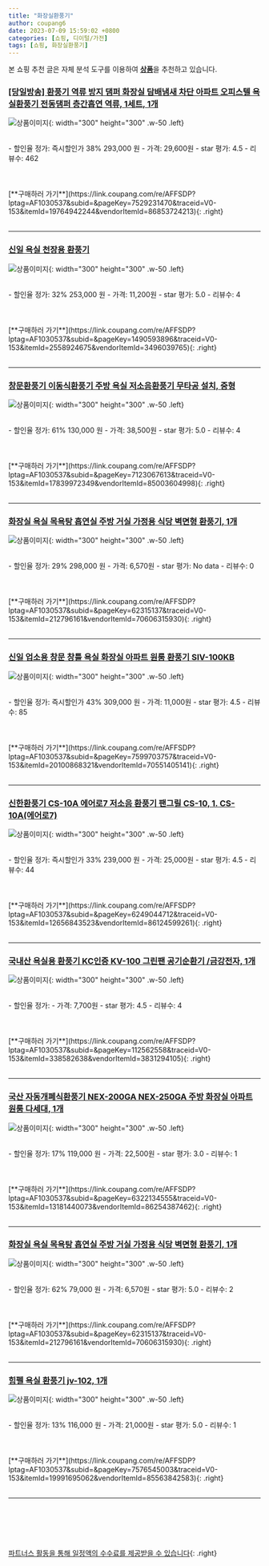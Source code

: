 ```yaml
---
title: "화장실환풍기"
author: coupang6
date: 2023-07-09 15:59:02 +0800
categories: [쇼핑, 디이털/가전]
tags: [쇼핑, 화장실환풍기]
---
```


본 쇼핑 추천 글은 자체 분석 도구를 이용하여 [**상품**](https://link.coupang.com/a/bao1ui)을 추천하고 있습니다.

### [[당일방송] 환풍기 역류 방지 댐퍼 화장실 담배냄새 차단 아파트 오피스텔 욕실환풍기 전동댐퍼 층간흡연 역류, 1세트, 1개](https://link.coupang.com/re/AFFSDP?lptag=AF1030537&subid=&pageKey=7529231470&traceid=V0-153&itemId=19764942244&vendorItemId=86853724213)

![상품이미지](https://thumbnail7.coupangcdn.com/thumbnails/remote/230x230ex/image/vendor_inventory/1831/465bb327fbe41d11fce786acaf15efa42f7850f1b0943fef6bcfa2a00127.jpg){: width="300" height="300" .w-50 .left}


<br>
- 할인율 정가: 즉시할인가 38%  293,000   원
- 가격: 29,600원
- star 평가: 4.5
- 리뷰수: 462
<br>
<br>
<br>
<br>
[**구매하러 가기**](https://link.coupang.com/re/AFFSDP?lptag=AF1030537&subid=&pageKey=7529231470&traceid=V0-153&itemId=19764942244&vendorItemId=86853724213){: .right}
<br>
<br>

---

### [신일 욕실 천장용 환풍기](https://link.coupang.com/re/AFFSDP?lptag=AF1030537&subid=&pageKey=1490593896&traceid=V0-153&itemId=2558924675&vendorItemId=3496039765)

![상품이미지](https://thumbnail6.coupangcdn.com/thumbnails/remote/230x230ex/image/vendor_inventory/images/2018/01/18/16/4/3bd09798-1ad7-4e24-add1-0f2e7583a7d0.jpg){: width="300" height="300" .w-50 .left}


<br>
- 할인율 정가: 32%  253,000   원
- 가격: 11,200원
- star 평가: 5.0
- 리뷰수: 4
<br>
<br>
<br>
<br>
[**구매하러 가기**](https://link.coupang.com/re/AFFSDP?lptag=AF1030537&subid=&pageKey=1490593896&traceid=V0-153&itemId=2558924675&vendorItemId=3496039765){: .right}
<br>
<br>

---

### [창문환풍기 이동식환풍기 주방 욕실 저소음환풍기 무타공 설치, 중형](https://link.coupang.com/re/AFFSDP?lptag=AF1030537&subid=&pageKey=7123067613&traceid=V0-153&itemId=17839972349&vendorItemId=85003604998)

![상품이미지](https://thumbnail9.coupangcdn.com/thumbnails/remote/230x230ex/image/vendor_inventory/bac2/982ace2adb70930f2139b83fc1fe50cbb29189e902a1e05b20575260ce77.jpg){: width="300" height="300" .w-50 .left}


<br>
- 할인율 정가: 61%  130,000   원
- 가격: 38,500원
- star 평가: 5.0
- 리뷰수: 4
<br>
<br>
<br>
<br>
[**구매하러 가기**](https://link.coupang.com/re/AFFSDP?lptag=AF1030537&subid=&pageKey=7123067613&traceid=V0-153&itemId=17839972349&vendorItemId=85003604998){: .right}
<br>
<br>

---

### [화장실 욕실 목욕탕 흡연실 주방 거실 가정용 식당 벽면형 환풍기, 1개](https://link.coupang.com/re/AFFSDP?lptag=AF1030537&subid=&pageKey=62315137&traceid=V0-153&itemId=212796161&vendorItemId=70606315930)

![상품이미지](https://thumbnail7.coupangcdn.com/thumbnails/remote/230x230ex/image/retail/images/2020/04/29/16/1/242788f2-6a39-4c11-9c1d-662a3041793d.jpg){: width="300" height="300" .w-50 .left}


<br>
- 할인율 정가: 29%  298,000   원
- 가격: 6,570원
- star 평가: No data
- 리뷰수: 0
<br>
<br>
<br>
<br>
[**구매하러 가기**](https://link.coupang.com/re/AFFSDP?lptag=AF1030537&subid=&pageKey=62315137&traceid=V0-153&itemId=212796161&vendorItemId=70606315930){: .right}
<br>
<br>

---

### [신일 업소용 창문 창틀 욕실 화장실 아파트 원룸 환풍기 SIV-100KB](https://link.coupang.com/re/AFFSDP?lptag=AF1030537&subid=&pageKey=7599703757&traceid=V0-153&itemId=20100868321&vendorItemId=70551405141)

![상품이미지](https://thumbnail6.coupangcdn.com/thumbnails/remote/230x230ex/image/vendor_inventory/690f/c1b5d74b9ecf181ca8df863125085de540d2545370ec125dfb175155d71f.jpg){: width="300" height="300" .w-50 .left}


<br>
- 할인율 정가: 즉시할인가 43%  309,000   원
- 가격: 11,000원
- star 평가: 4.5
- 리뷰수: 85
<br>
<br>
<br>
<br>
[**구매하러 가기**](https://link.coupang.com/re/AFFSDP?lptag=AF1030537&subid=&pageKey=7599703757&traceid=V0-153&itemId=20100868321&vendorItemId=70551405141){: .right}
<br>
<br>

---

### [신한환풍기 CS-10A 에어로7 저소음 환풍기 팬그릴 CS-10, 1. CS-10A(에어로7)](https://link.coupang.com/re/AFFSDP?lptag=AF1030537&subid=&pageKey=6249044712&traceid=V0-153&itemId=12656843523&vendorItemId=86124599261)

![상품이미지](https://thumbnail7.coupangcdn.com/thumbnails/remote/230x230ex/image/vendor_inventory/2316/14eb3c5e6fd9870bf16a4dc8cb298b18f9792fe5bfbc16b936b5ba02c2cc.jpeg){: width="300" height="300" .w-50 .left}


<br>
- 할인율 정가: 즉시할인가 33%  239,000   원
- 가격: 25,000원
- star 평가: 4.5
- 리뷰수: 44
<br>
<br>
<br>
<br>
[**구매하러 가기**](https://link.coupang.com/re/AFFSDP?lptag=AF1030537&subid=&pageKey=6249044712&traceid=V0-153&itemId=12656843523&vendorItemId=86124599261){: .right}
<br>
<br>

---

### [국내산 욕실용 환풍기 KC인증 KV-100 그린팬 공기순환기 /금강전자, 1개](https://link.coupang.com/re/AFFSDP?lptag=AF1030537&subid=&pageKey=112562558&traceid=V0-153&itemId=338582638&vendorItemId=3831294105)

![상품이미지](https://thumbnail7.coupangcdn.com/thumbnails/remote/230x230ex/image/vendor_inventory/images/2018/07/24/16/8/7c326270-4d08-41c5-9c5c-6912dc2c5a8c.jpg){: width="300" height="300" .w-50 .left}


<br>
- 할인율 정가: 
- 가격: 7,700원
- star 평가: 4.5
- 리뷰수: 4
<br>
<br>
<br>
<br>
[**구매하러 가기**](https://link.coupang.com/re/AFFSDP?lptag=AF1030537&subid=&pageKey=112562558&traceid=V0-153&itemId=338582638&vendorItemId=3831294105){: .right}
<br>
<br>

---

### [국산 자동개폐식환풍기 NEX-200GA NEX-250GA 주방 화장실 아파트 원룸 다세대, 1개](https://link.coupang.com/re/AFFSDP?lptag=AF1030537&subid=&pageKey=6322134555&traceid=V0-153&itemId=13181440073&vendorItemId=86254387462)

![상품이미지](https://thumbnail10.coupangcdn.com/thumbnails/remote/230x230ex/image/retail/images/2023/06/12/18/3/6b5e3706-ab51-4250-9e9f-633bb7ea951e.jpg){: width="300" height="300" .w-50 .left}


<br>
- 할인율 정가: 17%  119,000   원
- 가격: 22,500원
- star 평가: 3.0
- 리뷰수: 1
<br>
<br>
<br>
<br>
[**구매하러 가기**](https://link.coupang.com/re/AFFSDP?lptag=AF1030537&subid=&pageKey=6322134555&traceid=V0-153&itemId=13181440073&vendorItemId=86254387462){: .right}
<br>
<br>

---

### [화장실 욕실 목욕탕 흡연실 주방 거실 가정용 식당 벽면형 환풍기, 1개](https://link.coupang.com/re/AFFSDP?lptag=AF1030537&subid=&pageKey=62315137&traceid=V0-153&itemId=212796161&vendorItemId=70606315930)

![상품이미지](https://thumbnail7.coupangcdn.com/thumbnails/remote/230x230ex/image/retail/images/2020/04/29/16/1/242788f2-6a39-4c11-9c1d-662a3041793d.jpg){: width="300" height="300" .w-50 .left}


<br>
- 할인율 정가: 62%  79,000   원
- 가격: 6,570원
- star 평가: 5.0
- 리뷰수: 2
<br>
<br>
<br>
<br>
[**구매하러 가기**](https://link.coupang.com/re/AFFSDP?lptag=AF1030537&subid=&pageKey=62315137&traceid=V0-153&itemId=212796161&vendorItemId=70606315930){: .right}
<br>
<br>

---

### [힘펠 욕실 환풍기 jv-102, 1개](https://link.coupang.com/re/AFFSDP?lptag=AF1030537&subid=&pageKey=7576545003&traceid=V0-153&itemId=19991695062&vendorItemId=85563842583)

![상품이미지](https://thumbnail8.coupangcdn.com/thumbnails/remote/230x230ex/image/vendor_inventory/1542/e6323dc8e7d521007d6c352a25ceb6c80178c16778da0bc5e0fe2651c020.jpg){: width="300" height="300" .w-50 .left}


<br>
- 할인율 정가: 13%  116,000   원
- 가격: 21,000원
- star 평가: 5.0
- 리뷰수: 1
<br>
<br>
<br>
<br>
[**구매하러 가기**](https://link.coupang.com/re/AFFSDP?lptag=AF1030537&subid=&pageKey=7576545003&traceid=V0-153&itemId=19991695062&vendorItemId=85563842583){: .right}
<br>
<br>

---
<br><br><br><br><br> [파트너스 활동을 통해 일정액의 수수료를 제공받을 수 있습니다](https://link.coupang.com/a/bao1ui){: .right}